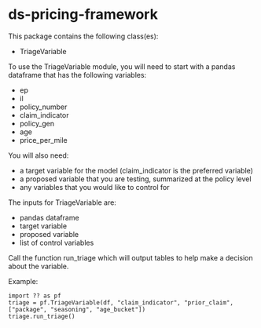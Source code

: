 # ds-pricing-framework

This package contains the following class(es):
- TriageVariable

To use the TriageVariable module, you will need to start with a pandas dataframe that has the following variables:
- ep
- il
- policy_number
- claim_indicator
- policy_gen
- age
- price_per_mile

You will also need:
- a target variable for the model (claim_indicator is the preferred variable)
- a proposed variable that you are testing, summarized at the policy level
- any variables that you would like to control for

The inputs for TriageVariable are:
- pandas dataframe
- target variable
- proposed variable
- list of control variables

Call the function run_triage which will output tables to help make a decision about the variable.

Example:
```
import ?? as pf
triage = pf.TriageVariable(df, "claim_indicator", "prior_claim", ["package", "seasoning", "age_bucket"])
triage.run_triage()
```